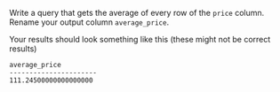 Write a query that gets the average of every row of
the `price` column. Rename your output column `average_price`.

Your results should look something like this (these might not be correct results)
```
average_price
----------------------
111.24500000000000000
```